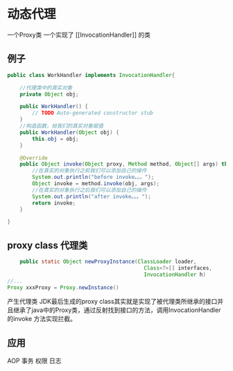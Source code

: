 # 动态代理
一个Proxy类
一个实现了 [[InvocationHandler]] 的类
## 例子
```java
public class WorkHandler implements InvocationHandler{

    //代理类中的真实对象  
    private Object obj;

    public WorkHandler() {
        // TODO Auto-generated constructor stub
    }
    //构造函数，给我们的真实对象赋值
    public WorkHandler(Object obj) {
        this.obj = obj;
    }

    @Override
    public Object invoke(Object proxy, Method method, Object[] args) throws Throwable {
        //在真实的对象执行之前我们可以添加自己的操作
        System.out.println("before invoke。。。");
        Object invoke = method.invoke(obj, args);
        //在真实的对象执行之后我们可以添加自己的操作
        System.out.println("after invoke。。。");
        return invoke;
    }

}
```
## proxy class 代理类
```java
    public static Object newProxyInstance(ClassLoader loader, 
                                            Class<?>[] interfaces, 
                                            InvocationHandler h)
//...
Proxy xxxProxy = Proxy.newInstance() 
```

产生代理类
JDK最后生成的proxy class其实就是实现了被代理类所继承的接口并且继承了java中的Proxy类，通过反射找到接口的方法，调用InvocationHandler的invoke 方法实现拦截。

## 应用
AOP
事务
权限
日志